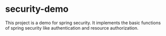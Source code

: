 # security-demo

This project is a demo for spring security. It implements the basic functions of spring security like authentication and resource authorization.
